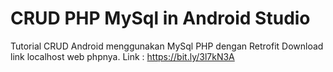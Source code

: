 # CRUD PHP MySql in Android Studio
Tutorial CRUD Android menggunakan MySql PHP dengan Retrofit
Download link localhost web phpnya.
Link : https://bit.ly/3l7kN3A

